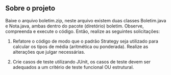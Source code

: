 ## Sobre o projeto


Baixe o arquivo boletim.zip, neste arquivo existem duas classes Boletim.java e Nota.java, ambas dentro do pacote (diretório) boletim. Observe, compreenda e execute o código. Então, realize as seguintes solicitações:


1) Refatore o código de modo que o padrão Strategy seja utilizado para calcular os tipos de média (aritmética ou ponderada). Realize as alterações que julgar necessárias.


2) Crie casos de teste utilizando JUnit, os casos de teste devem ser adequados a um critério de teste funcional OU estrutural.
